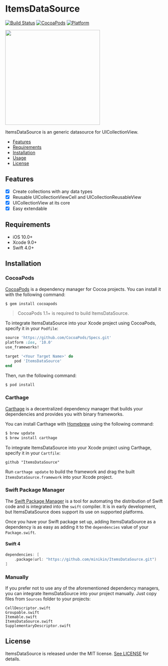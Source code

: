 # ItemsDataSource

[![Build Status](https://travis-ci.org/minikin/ItemsDataSource.svg?branch=master)](https://travis-ci.org/minikin/ItemsDataSource)
[![CocoaPods](https://img.shields.io/cocoapods/v/ItemsDataSource.svg)](https://cocoapods.org/pods/ItemsDataSource)
[![Platform](https://img.shields.io/cocoapods/p/ItemsDataSource.svg?style=flat)](https://github.com/minikin/ItemsDataSource)


<img src="https://github.com/minikin/ItemsDataSource/blob/master/demo.gif?raw=true" width=300 />


ItemsDataSource is an generic datasource for UICollectionView.

- [Features](#features)
- [Requirements](#requirements)
- [Installation](#installation)
- [Usage]()
- [License](#license)

## Features

- [x] Create collections with any data types
- [x] Reusable UICollectionViewCell and UICollectionReusableView
- [x] UICollectionView at its core
- [x] Easy extendable

## Requirements
- iOS 10.0+ 
- Xcode 9.0+
- Swift 4.0+

## Installation

### CocoaPods

[CocoaPods](http://cocoapods.org) is a dependency manager for Cocoa projects. You can install it with the following command:

```bash
$ gem install cocoapods
```

> CocoaPods 1.1+ is required to build ItemsDataSource.

To integrate ItemsDataSource into your Xcode project using CocoaPods, specify it in your `Podfile`:

```ruby
source 'https://github.com/CocoaPods/Specs.git'
platform :ios, '10.0'
use_frameworks!

target '<Your Target Name>' do
    pod 'ItemsDataSource'
end
```

Then, run the following command:

```bash
$ pod install
```

### Carthage

[Carthage](https://github.com/Carthage/Carthage) is a decentralized dependency manager that builds your dependencies and provides you with binary frameworks.

You can install Carthage with [Homebrew](http://brew.sh/) using the following command:

```bash
$ brew update
$ brew install carthage
```

To integrate ItemsDataSource into your Xcode project using Carthage, specify it in your `Cartfile`:

```ogdl
github "ItemsDataSource" 
```

Run `carthage update` to build the framework and drag the built `ItemsDataSource.framework` into your Xcode project.

### Swift Package Manager

The [Swift Package Manager](https://swift.org/package-manager/) is a tool for automating the distribution of Swift code and is integrated into the `swift` compiler. It is in early development, but ItemsDataSource does support its use on supported platforms. 

Once you have your Swift package set up, adding ItemsDataSource as a dependency is as easy as adding it to the `dependencies` value of your `Package.swift`.


#### Swift 4

```swift
dependencies: [
    .package(url: "https://github.com/minikin/ItemsDataSource.git")
]
```

### Manually

If you prefer not to use any of the aforementioned dependency managers, you can integrate ItemsDataSource into your project manually.
Just copy files from `Sources` folder to your projects:
```
CellDescriptor.swift
Groupable.swift
Itemable.swift
ItemsDataSource.swift
SupplementaryDescriptor.swift
```
## License

ItemsDataSource is released under the MIT license. [See LICENSE](https://github.com/minikin/ItemsDataSource/blob/master/LICENSE) for details.
